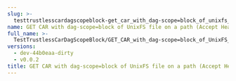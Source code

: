 ```yaml
---
slug: >-
  testtrustlesscardagscopeblock-get_car_with_dag-scope=block_of_unixfs_file_on_a_path_(accept_header)
name: GET CAR with dag-scope=block of UnixFS file on a path (Accept Header)
full_name: >-
  TestTrustlessCarDagScopeBlock/GET_CAR_with_dag-scope=block_of_UnixFS_file_on_a_path_(Accept_Header)
versions:
  - dev-44b0eaa-dirty
  - v0.0.2
title: GET CAR with dag-scope=block of UnixFS file on a path (Accept Header)
---
```


